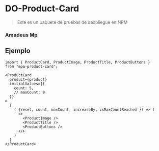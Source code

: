 # DO-Product-Card

> Este es un paquete de pruebas de despliegue en NPM

### Amadeus Mp

## Ejemplo
```
import { ProductCard, ProductImage, ProductTitle, ProductButtons } from 'mpa-product-card';
```

```
<ProductCard
  product={product}
  initialValues={{
    count: 5,
    // maxCount: 9
  }}
>
  {
    ( {reset, count, maxCount, increaseBy, isMaxCountReached }) => (
      <>
        <ProductImage />
        <ProductTitle />
        <ProductButtons />
      </>
    )
  }
</ProductCard>
```
